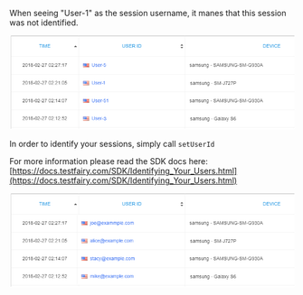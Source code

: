 When seeing "User-1" as the session username, it manes that this session was not identified.

![user-1-before](/img/faq-user-1-before.png)

In order to identify your sessions, simply call `setUserId`

For more information please read the SDK docs here: [https://docs.testfairy.com/SDK/Identifying_Your_Users.html](https://docs.testfairy.com/SDK/Identifying_Your_Users.html)

![user-1-after](/img/faq-user-1-after.png)
